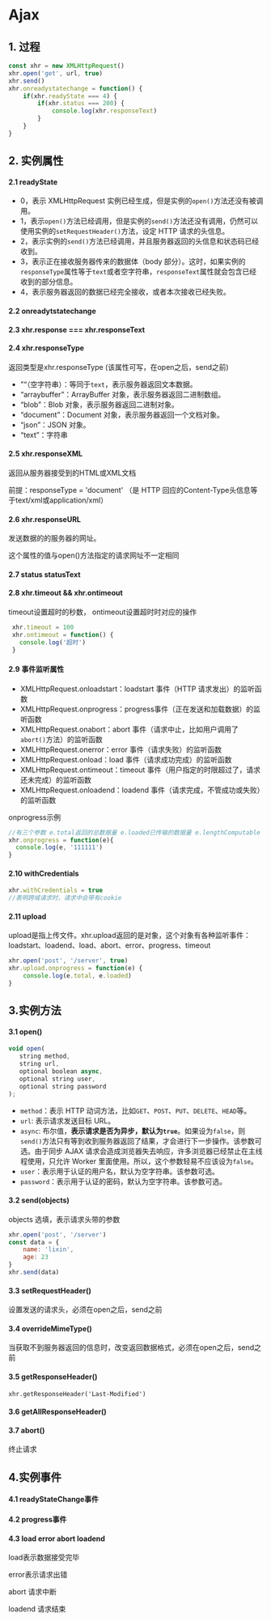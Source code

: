 # Ajax

## 1. 过程

```javascript
const xhr = new XMLHttpRequest()
xhr.open('get', url, true)
xhr.send()
xhr.onreadystatechange = function() {
	if(xhr.readyState === 4) {
		if(xhr.status === 200) {
			console.log(xhr.responseText)
		}
	}
}
```

## 2. 实例属性

#### 2.1 readyState

- 0，表示 XMLHttpRequest 实例已经生成，但是实例的`open()`方法还没有被调用。
- 1，表示`open()`方法已经调用，但是实例的`send()`方法还没有调用，仍然可以使用实例的`setRequestHeader()`方法，设定 HTTP 请求的头信息。
- 2，表示实例的`send()`方法已经调用，并且服务器返回的头信息和状态码已经收到。
- 3，表示正在接收服务器传来的数据体（body 部分）。这时，如果实例的`responseType`属性等于`text`或者空字符串，`responseText`属性就会包含已经收到的部分信息。
- 4，表示服务器返回的数据已经完全接收，或者本次接收已经失败。

#### 2.2 onreadytstatechange

#### 2.3 xhr.response === xhr.responseText

#### 2.4 xhr.responseType

返回类型是xhr.responseType (该属性可写，在open之后，send之前)

- ”“（空字符串）：等同于`text`，表示服务器返回文本数据。
- “arraybuffer”：ArrayBuffer 对象，表示服务器返回二进制数组。
- “blob”：Blob 对象，表示服务器返回二进制对象。
- “document”：Document 对象，表示服务器返回一个文档对象。
- “json”：JSON 对象。
- “text”：字符串

#### 2.5 xhr.responseXML

返回从服务器接受到的HTML或XML文档

前提：responseType = 'document'  （是 HTTP 回应的Content-Type头信息等于text/xml或application/xml）

#### 2.6 xhr.responseURL

发送数据的的服务器的网址。

这个属性的值与open()方法指定的请求网址不一定相同

#### 2.7 status statusText

#### 2.8 xhr.timeout && xhr.ontimeout

timeout设置超时的秒数， ontimeout设置超时时对应的操作

```javascript
 xhr.timeout = 100
 xhr.ontimeout = function() {
   console.log('超时')
 }
```

#### 2.9 事件监听属性

- XMLHttpRequest.onloadstart：loadstart 事件（HTTP 请求发出）的监听函数
- XMLHttpRequest.onprogress：progress事件（正在发送和加载数据）的监听函数
- XMLHttpRequest.onabort：abort 事件（请求中止，比如用户调用了`abort()`方法）的监听函数
- XMLHttpRequest.onerror：error 事件（请求失败）的监听函数
- XMLHttpRequest.onload：load 事件（请求成功完成）的监听函数
- XMLHttpRequest.ontimeout：timeout 事件（用户指定的时限超过了，请求还未完成）的监听函数
- XMLHttpRequest.onloadend：loadend 事件（请求完成，不管成功或失败）的监听函数

onprogress示例

```javascript
//有三个参数 e.total返回的总数据量 e.loaded已传输的数据量 e.lengthComputable 进度是否可以计算
xhr.onprogress = function(e){
  console.log(e, '111111')
}
```

#### 2.10 withCredentials

```javascript
xhr.withCredentials = true
//表明跨域请求时，请求中会带有cookie
```

#### 2.11 upload

upload是指上传文件。xhr.upload返回的是对象，这个对象有各种监听事件：loadstart、loadend、load、abort、error、progress、timeout

```javascript
xhr.open('post', '/server', true)
xhr.upload.onprogress = function(e) {
	console.log(e.total, e.loaded)
}
```

## 3.实例方法

#### 3.1 open()

```javascript
void open(
   string method,
   string url,
   optional boolean async,
   optional string user,
   optional string password
);
```

- `method`：表示 HTTP 动词方法，比如`GET`、`POST`、`PUT`、`DELETE`、`HEAD`等。
- `url`: 表示请求发送目标 URL。
- `async`: 布尔值，**表示请求是否为异步，默认为`true`**。如果设为`false`，则`send()`方法只有等到收到服务器返回了结果，才会进行下一步操作。该参数可选。由于同步 AJAX 请求会造成浏览器失去响应，许多浏览器已经禁止在主线程使用，只允许 Worker 里面使用。所以，这个参数轻易不应该设为`false`。
- `user`：表示用于认证的用户名，默认为空字符串。该参数可选。
- `password`：表示用于认证的密码，默认为空字符串。该参数可选。

#### 3.2 send(objects)

objects 选填，表示请求头带的参数

```javascript
xhr.open('post', '/server')
const data = {
	name: 'lixin',
	age: 23
}
xhr.send(data)
```

#### 3.3 setRequestHeader()

设置发送的请求头，必须在open之后，send之前

#### 3.4 overrideMimeType()

当获取不到服务器返回的信息时，改变返回数据格式，必须在open之后，send之前

#### 3.5 getResponseHeader()

```xhr.getResponseHeader('Last-Modified')```

#### 3.6 getAllResponseHeader()

#### 3.7 abort()

终止请求

## 4.实例事件

#### 4.1 readyStateChange事件

#### 4.2 progress事件

#### 4.3 load error abort loadend

load表示数据接受完毕

error表示请求出错

abort 请求中断

loadend 请求结束



